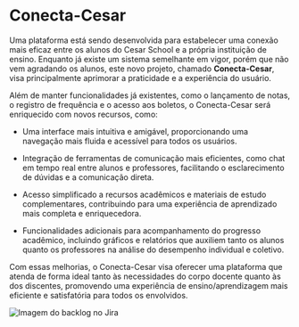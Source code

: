 # Conecta-Cesar

Uma plataforma está sendo desenvolvida para estabelecer uma conexão mais eficaz entre os alunos do Cesar School e a própria instituição de ensino. Enquanto já existe um sistema semelhante em vigor, porém que não vem agradando os alunos, este novo projeto, chamado **Conecta-Cesar**, visa principalmente aprimorar a praticidade e a experiência do usuário.

Além de manter funcionalidades já existentes, como o lançamento de notas, o registro de frequência e o acesso aos boletos, o Conecta-Cesar será enriquecido com novos recursos, como:

* Uma interface mais intuitiva e amigável, proporcionando uma navegação mais fluida e acessível para todos os usuários.

* Integração de ferramentas de comunicação mais eficientes, como chat em tempo real entre alunos e professores, facilitando o esclarecimento de dúvidas e a comunicação direta.

* Acesso simplificado a recursos acadêmicos e materiais de estudo complementares, contribuindo para uma experiência de aprendizado mais completa e enriquecedora.

* Funcionalidades adicionais para acompanhamento do progresso acadêmico, incluindo gráficos e relatórios que auxiliem tanto os alunos quanto os professores na análise do desempenho individual e coletivo.

Com essas melhorias, o Conecta-Cesar visa oferecer uma plataforma que atenda de forma ideal tanto às necessidades do corpo docente quanto às dos discentes, promovendo uma experiência de ensino/aprendizagem mais eficiente e satisfatória para todos os envolvidos.

![Imagem do backlog no Jira](https://github.com/ticogafa/CONECTA-CESAR/blob/main/backlog.jpg)

